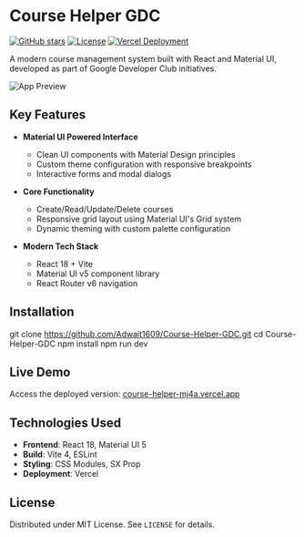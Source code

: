 # Course Helper GDC

[![GitHub stars](https://img.shields.io/github/stars/Adwait1609/Course-Helper-GDC?style=social)](https://github.com/Adwait1609/Course-Helper-GDC/stargazers)
[![License](https://img.shields.io/badge/License-MIT-blue.svg)](https://opensource.org/licenses/MIT)
[![Vercel Deployment](https://img.shields.io/badge/Deployed%20on-Vercel-000000?logo=vercel)](https://course-helper-mj4a.vercel.app/)

A modern course management system built with React and Material UI, developed as part of Google Developer Club initiatives.

![App Preview](https://via.placeholder.com/800x400.png?text=Course+Helper+GDC+Preview)

## Key Features

- **Material UI Powered Interface**
  - Clean UI components with Material Design principles
  - Custom theme configuration with responsive breakpoints
  - Interactive forms and modal dialogs

- **Core Functionality**
  - Create/Read/Update/Delete courses
  - Responsive grid layout using Material UI's Grid system
  - Dynamic theming with custom palette configuration

- **Modern Tech Stack**
  - React 18 + Vite
  - Material UI v5 component library
  - React Router v6 navigation

## Installation

git clone https://github.com/Adwait1609/Course-Helper-GDC.git
cd Course-Helper-GDC
npm install
npm run dev


## Live Demo  
Access the deployed version: [course-helper-mj4a.vercel.app](https://course-helper-mj4a.vercel.app/)

## Technologies Used

- **Frontend**: React 18, Material UI 5
- **Build**: Vite 4, ESLint
- **Styling**: CSS Modules, SX Prop
- **Deployment**: Vercel

## License
Distributed under MIT License. See `LICENSE` for details.
